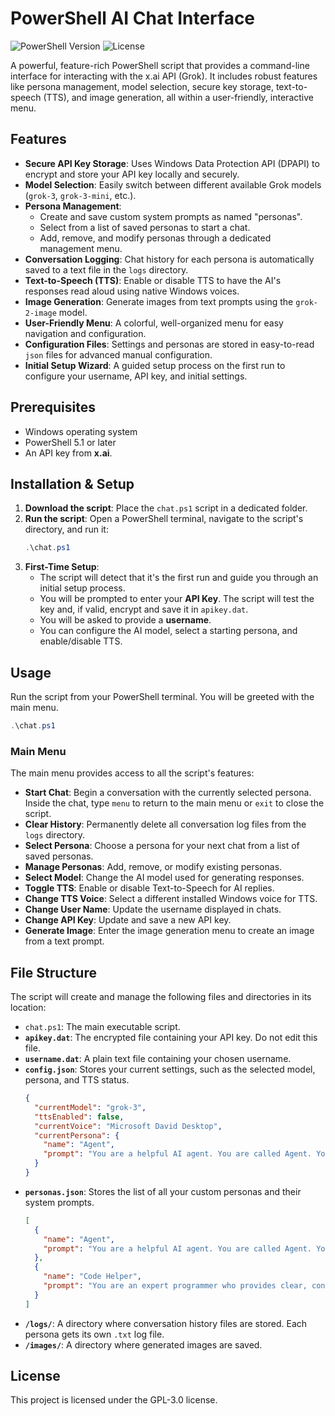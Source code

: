 # PowerShell AI Chat Interface

![PowerShell Version](https://img.shields.io/badge/PowerShell-5.1+-blue.svg)
![License](https://img.shields.io/badge/License-MIT-green.svg)

A powerful, feature-rich PowerShell script that provides a command-line interface for interacting with the x.ai API (Grok). It includes robust features like persona management, model selection, secure key storage, text-to-speech (TTS), and image generation, all within a user-friendly, interactive menu.

## Features

-   **Secure API Key Storage**: Uses Windows Data Protection API (DPAPI) to encrypt and store your API key locally and securely.
-   **Model Selection**: Easily switch between different available Grok models (`grok-3`, `grok-3-mini`, etc.).
-   **Persona Management**:
    -   Create and save custom system prompts as named "personas".
    -   Select from a list of saved personas to start a chat.
    -   Add, remove, and modify personas through a dedicated management menu.
-   **Conversation Logging**: Chat history for each persona is automatically saved to a text file in the `logs` directory.
-   **Text-to-Speech (TTS)**: Enable or disable TTS to have the AI's responses read aloud using native Windows voices.
-   **Image Generation**: Generate images from text prompts using the `grok-2-image` model.
-   **User-Friendly Menu**: A colorful, well-organized menu for easy navigation and configuration.
-   **Configuration Files**: Settings and personas are stored in easy-to-read `json` files for advanced manual configuration.
-   **Initial Setup Wizard**: A guided setup process on the first run to configure your username, API key, and initial settings.

## Prerequisites

-   Windows operating system
-   PowerShell 5.1 or later
-   An API key from **x.ai**.

## Installation & Setup

1.  **Download the script**: Place the `chat.ps1` script in a dedicated folder.
2.  **Run the script**: Open a PowerShell terminal, navigate to the script's directory, and run it:
    ```powershell
    .\chat.ps1
    ```
3.  **First-Time Setup**:
    -   The script will detect that it's the first run and guide you through an initial setup process.
    -   You will be prompted to enter your **API Key**. The script will test the key and, if valid, encrypt and save it in `apikey.dat`.
    -   You will be asked to provide a **username**.
    -   You can configure the AI model, select a starting persona, and enable/disable TTS.

## Usage

Run the script from your PowerShell terminal. You will be greeted with the main menu.

```powershell
.\chat.ps1
```

### Main Menu

The main menu provides access to all the script's features:

-   **Start Chat**: Begin a conversation with the currently selected persona. Inside the chat, type `menu` to return to the main menu or `exit` to close the script.
-   **Clear History**: Permanently delete all conversation log files from the `logs` directory.
-   **Select Persona**: Choose a persona for your next chat from a list of saved personas.
-   **Manage Personas**: Add, remove, or modify existing personas.
-   **Select Model**: Change the AI model used for generating responses.
-   **Toggle TTS**: Enable or disable Text-to-Speech for AI replies.
-   **Change TTS Voice**: Select a different installed Windows voice for TTS.
-   **Change User Name**: Update the username displayed in chats.
-   **Change API Key**: Update and save a new API key.
-   **Generate Image**: Enter the image generation menu to create an image from a text prompt.

## File Structure

The script will create and manage the following files and directories in its location:

-   `chat.ps1`: The main executable script.
-   **`apikey.dat`**: The encrypted file containing your API key. Do not edit this file.
-   **`username.dat`**: A plain text file containing your chosen username.
-   **`config.json`**: Stores your current settings, such as the selected model, persona, and TTS status.
    ```json
    {
      "currentModel": "grok-3",
      "ttsEnabled": false,
      "currentVoice": "Microsoft David Desktop",
      "currentPersona": {
        "name": "Agent",
        "prompt": "You are a helpful AI agent. You are called Agent. Your user is called User."
      }
    }
    ```
-   **`personas.json`**: Stores the list of all your custom personas and their system prompts.
    ```json
    [
      {
        "name": "Agent",
        "prompt": "You are a helpful AI agent. You are called Agent. Your user is called User."
      },
      {
        "name": "Code Helper",
        "prompt": "You are an expert programmer who provides clear, concise code examples."
      }
    ]
    ```
-   **`/logs/`**: A directory where conversation history files are stored. Each persona gets its own `.txt` log file.
-   **`/images/`**: A directory where generated images are saved.

## License

This project is licensed under the GPL-3.0 license.
